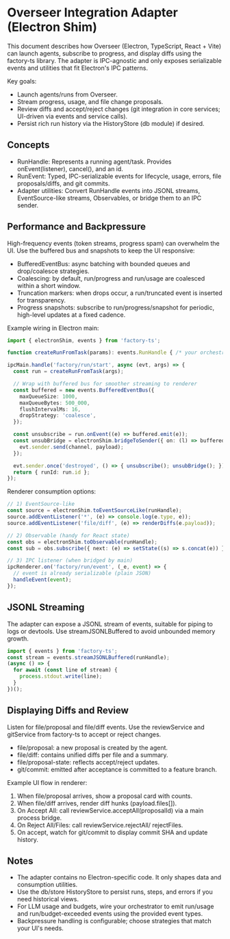 # Overseer Integration Adapter (Electron Shim)

This document describes how Overseer (Electron, TypeScript, React + Vite) can launch agents, subscribe to progress, and display diffs using the factory-ts library. The adapter is IPC-agnostic and only exposes serializable events and utilities that fit Electron's IPC patterns.

Key goals:
- Launch agents/runs from Overseer.
- Stream progress, usage, and file change proposals.
- Review diffs and accept/reject changes (git integration in core services; UI-driven via events and service calls).
- Persist rich run history via the HistoryStore (db module) if desired.

## Concepts

- RunHandle: Represents a running agent/task. Provides onEvent(listener), cancel(), and an id.
- RunEvent: Typed, IPC-serializable events for lifecycle, usage, errors, file proposals/diffs, and git commits.
- Adapter utilities: Convert RunHandle events into JSONL streams, EventSource-like streams, Observables, or bridge them to an IPC sender.

## Performance and Backpressure

High-frequency events (token streams, progress spam) can overwhelm the UI. Use the buffered bus and snapshots to keep the UI responsive:

- BufferedEventBus: async batching with bounded queues and drop/coalesce strategies.
- Coalescing: by default, run/progress and run/usage are coalesced within a short window.
- Truncation markers: when drops occur, a run/truncated event is inserted for transparency.
- Progress snapshots: subscribe to run/progress/snapshot for periodic, high-level updates at a fixed cadence.

Example wiring in Electron main:

```ts
import { electronShim, events } from 'factory-ts';

function createRunFromTask(params): events.RunHandle { /* your orchestrator */ throw new Error('wire me'); }

ipcMain.handle('factory/run/start', async (evt, args) => {
  const run = createRunFromTask(args);

  // Wrap with buffered bus for smoother streaming to renderer
  const buffered = new events.BufferedEventBus({
    maxQueueSize: 1000,
    maxQueueBytes: 500_000,
    flushIntervalMs: 16,
    dropStrategy: 'coalesce',
  });

  const unsubscribe = run.onEvent((e) => buffered.emit(e));
  const unsubBridge = electronShim.bridgeToSender({ on: (l) => buffered.on(l) }, 'factory/run/event', (channel, payload) => {
    evt.sender.send(channel, payload);
  });

  evt.sender.once('destroyed', () => { unsubscribe(); unsubBridge(); });
  return { runId: run.id };
});
```

Renderer consumption options:

```ts
// 1) EventSource-like
const source = electronShim.toEventSourceLike(runHandle);
source.addEventListener('*', (e) => console.log(e.type, e));
source.addEventListener('file/diff', (e) => renderDiffs(e.payload));

// 2) Observable (handy for React state)
const obs = electronShim.toObservable(runHandle);
const sub = obs.subscribe({ next: (e) => setState((s) => s.concat(e)) });

// 3) IPC listener (when bridged by main)
ipcRenderer.on('factory/run/event', (_e, event) => {
  // event is already serializable (plain JSON)
  handleEvent(event);
});
```

## JSONL Streaming

The adapter can expose a JSONL stream of events, suitable for piping to logs or devtools. Use streamJSONLBuffered to avoid unbounded memory growth.

```ts
import { events } from 'factory-ts';
const stream = events.streamJSONLBuffered(runHandle);
(async () => {
  for await (const line of stream) {
    process.stdout.write(line);
  }
})();
```

## Displaying Diffs and Review

Listen for file/proposal and file/diff events. Use the reviewService and gitService from factory-ts to accept or reject changes.

- file/proposal: a new proposal is created by the agent.
- file/diff: contains unified diffs per file and a summary.
- file/proposal-state: reflects accept/reject updates.
- git/commit: emitted after acceptance is committed to a feature branch.

Example UI flow in renderer:

1. When file/proposal arrives, show a proposal card with counts.
2. When file/diff arrives, render diff hunks (payload.files[]).
3. On Accept All: call reviewService.acceptAll(proposalId) via a main process bridge.
4. On Reject All/Files: call reviewService.rejectAll/ rejectFiles.
5. On accept, watch for git/commit to display commit SHA and update history.

## Notes

- The adapter contains no Electron-specific code. It only shapes data and consumption utilities.
- Use the db/store HistoryStore to persist runs, steps, and errors if you need historical views.
- For LLM usage and budgets, wire your orchestrator to emit run/usage and run/budget-exceeded events using the provided event types.
- Backpressure handling is configurable; choose strategies that match your UI's needs.
